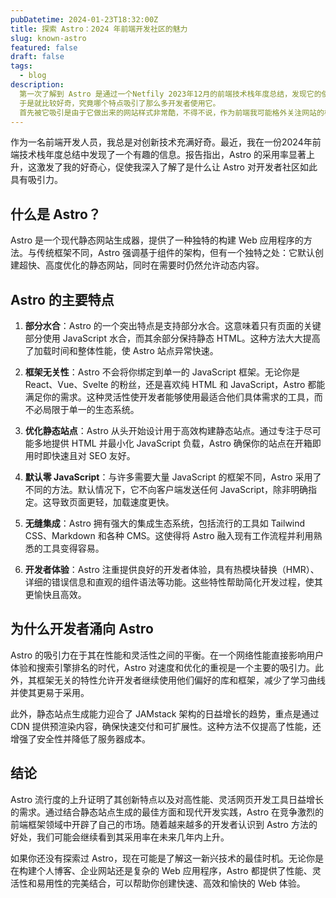```yaml
---
pubDatetime: 2024-01-23T18:32:00Z
title: 探索 Astro：2024 年前端开发社区的魅力 
slug: known-astro
featured: false 
draft: false
tags:
  - blog
description:
  第一次了解到 Astro 是通过一个Netfily 2023年12月的前端技术栈年度总结，发现它的使用占比升高了很多，
  于是就比较好奇，究竟哪个特点吸引了那么多开发者使用它。
  首先被它吸引是由于它做出来的网站样式非常酷，不得不说，作为前端我可能格外关注网站的样式。
---
```



作为一名前端开发人员，我总是对创新技术充满好奇。最近，我在一份2024年前端技术栈年度总结中发现了一个有趣的信息。报告指出，Astro 的采用率显著上升，这激发了我的好奇心，促使我深入了解了是什么让 Astro 对开发者社区如此具有吸引力。

## 什么是 Astro？

Astro 是一个现代静态网站生成器，提供了一种独特的构建 Web 应用程序的方法。与传统框架不同，Astro 强调基于组件的架构，但有一个独特之处：它默认创建超快、高度优化的静态网站，同时在需要时仍然允许动态内容。

## Astro 的主要特点

1. **部分水合**：Astro 的一个突出特点是支持部分水合。这意味着只有页面的关键部分使用 JavaScript 水合，而其余部分保持静态 HTML。这种方法大大提高了加载时间和整体性能，使 Astro 站点异常快速。

2. **框架无关性**：Astro 不会将你绑定到单一的 JavaScript 框架。无论你是 React、Vue、Svelte 的粉丝，还是喜欢纯 HTML 和 JavaScript，Astro 都能满足你的需求。这种灵活性使开发者能够使用最适合他们具体需求的工具，而不必局限于单一的生态系统。

3. **优化静态站点**：Astro 从头开始设计用于高效构建静态站点。通过专注于尽可能多地提供 HTML 并最小化 JavaScript 负载，Astro 确保你的站点在开箱即用时即快速且对 SEO 友好。

4. **默认零 JavaScript**：与许多需要大量 JavaScript 的框架不同，Astro 采用了不同的方法。默认情况下，它不向客户端发送任何 JavaScript，除非明确指定。这导致页面更轻，加载速度更快。

5. **无缝集成**：Astro 拥有强大的集成生态系统，包括流行的工具如 Tailwind CSS、Markdown 和各种 CMS。这使得将 Astro 融入现有工作流程并利用熟悉的工具变得容易。

6. **开发者体验**：Astro 注重提供良好的开发者体验，具有热模块替换（HMR）、详细的错误信息和直观的组件语法等功能。这些特性帮助简化开发过程，使其更愉快且高效。

## 为什么开发者涌向 Astro

Astro 的吸引力在于其在性能和灵活性之间的平衡。在一个网络性能直接影响用户体验和搜索引擎排名的时代，Astro 对速度和优化的重视是一个主要的吸引力。此外，其框架无关的特性允许开发者继续使用他们偏好的库和框架，减少了学习曲线并使其更易于采用。

此外，静态站点生成能力迎合了 JAMstack 架构的日益增长的趋势，重点是通过 CDN 提供预渲染内容，确保快速交付和可扩展性。这种方法不仅提高了性能，还增强了安全性并降低了服务器成本。

## 结论

Astro 流行度的上升证明了其创新特点以及对高性能、灵活网页开发工具日益增长的需求。通过结合静态站点生成的最佳方面和现代开发实践，Astro 在竞争激烈的前端框架领域中开辟了自己的市场。随着越来越多的开发者认识到 Astro 方法的好处，我们可能会继续看到其采用率在未来几年内上升。

如果你还没有探索过 Astro，现在可能是了解这一新兴技术的最佳时机。无论你是在构建个人博客、企业网站还是复杂的 Web 应用程序，Astro 都提供了性能、灵活性和易用性的完美结合，可以帮助你创建快速、高效和愉快的 Web 体验。
